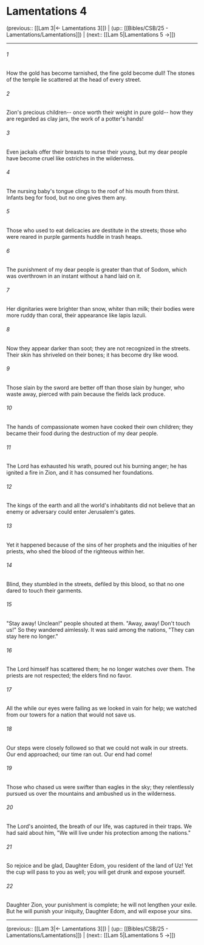 # Lamentations 4

(previous:: [[Lam 3|← Lamentations 3]]) | (up:: [[Bibles/CSB/25 - Lamentations/Lamentations]]) | (next:: [[Lam 5|Lamentations 5 →]])

***


###### 1 
How the gold has become tarnished, the fine gold become dull! The stones of the temple lie scattered at the head of every street. 

###### 2 
Zion's precious children-- once worth their weight in pure gold-- how they are regarded as clay jars, the work of a potter's hands! 

###### 3 
Even jackals offer their breasts to nurse their young, but my dear people have become cruel like ostriches in the wilderness. 

###### 4 
The nursing baby's tongue clings to the roof of his mouth from thirst. Infants beg for food, but no one gives them any. 

###### 5 
Those who used to eat delicacies are destitute in the streets; those who were reared in purple garments huddle in trash heaps. 

###### 6 
The punishment of my dear people is greater than that of Sodom, which was overthrown in an instant without a hand laid on it. 

###### 7 
Her dignitaries were brighter than snow, whiter than milk; their bodies were more ruddy than coral, their appearance like lapis lazuli. 

###### 8 
Now they appear darker than soot; they are not recognized in the streets. Their skin has shriveled on their bones; it has become dry like wood. 

###### 9 
Those slain by the sword are better off than those slain by hunger, who waste away, pierced with pain because the fields lack produce. 

###### 10 
The hands of compassionate women have cooked their own children; they became their food during the destruction of my dear people. 

###### 11 
The Lord has exhausted his wrath, poured out his burning anger; he has ignited a fire in Zion, and it has consumed her foundations. 

###### 12 
The kings of the earth and all the world's inhabitants did not believe that an enemy or adversary could enter Jerusalem's gates. 

###### 13 
Yet it happened because of the sins of her prophets and the iniquities of her priests, who shed the blood of the righteous within her. 

###### 14 
Blind, they stumbled in the streets, defiled by this blood, so that no one dared to touch their garments. 

###### 15 
"Stay away! Unclean!" people shouted at them. "Away, away! Don't touch us!" So they wandered aimlessly. It was said among the nations, "They can stay here no longer." 

###### 16 
The Lord himself has scattered them; he no longer watches over them. The priests are not respected; the elders find no favor. 

###### 17 
All the while our eyes were failing as we looked in vain for help; we watched from our towers for a nation that would not save us. 

###### 18 
Our steps were closely followed so that we could not walk in our streets. Our end approached; our time ran out. Our end had come! 

###### 19 
Those who chased us were swifter than eagles in the sky; they relentlessly pursued us over the mountains and ambushed us in the wilderness. 

###### 20 
The Lord's anointed, the breath of our life, was captured in their traps. We had said about him, "We will live under his protection among the nations." 

###### 21 
So rejoice and be glad, Daughter Edom, you resident of the land of Uz! Yet the cup will pass to you as well; you will get drunk and expose yourself. 

###### 22 
Daughter Zion, your punishment is complete; he will not lengthen your exile. But he will punish your iniquity, Daughter Edom, and will expose your sins.

***

(previous:: [[Lam 3|← Lamentations 3]]) | (up:: [[Bibles/CSB/25 - Lamentations/Lamentations]]) | (next:: [[Lam 5|Lamentations 5 →]])
